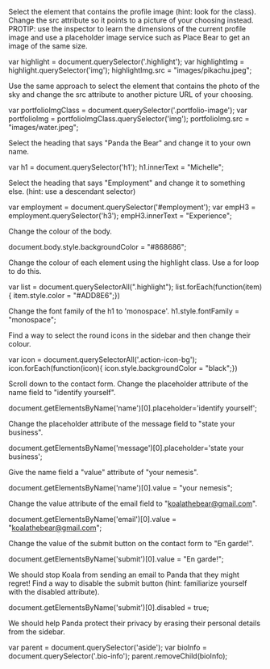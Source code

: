 Select the element that contains the profile image (hint: look for the class). Change the src attribute so it points to a picture of your choosing instead.
PROTIP: use the inspector to learn the dimensions of the current profile image and use a placeholder image service such as Place Bear to get an image of the same size.

var highlight = document.querySelector('.highlight');
var highlightImg = highlight.querySelector('img');
highlightImg.src = "images/pikachu.jpeg";


Use the same approach to select the element that contains the photo of the sky and change the src attribute to another picture URL of your choosing.

var portfolioImgClass = document.querySelector('.portfolio-image');
var portfolioImg = portfolioImgClass.querySelector('img');
portfolioImg.src = "images/water.jpeg";


Select the heading that says "Panda the Bear" and change it to your own name.

var h1 = document.querySelector('h1');
h1.innerText = "Michelle";


Select the heading that says "Employment" and change it to something else. (hint: use a descendant selector)

var employment = document.querySelector('#employment');
var empH3 = employment.querySelector('h3');
empH3.innerText = "Experience";


Change the colour of the body.

document.body.style.backgroundColor = "#868686";


Change the colour of each element using the highlight class. Use a for loop to do this.

var list = document.querySelectorAll(".highlight");
list.forEach(function(item) { item.style.color = "#ADD8E6";})


Change the font family of the h1 to 'monospace'.
h1.style.fontFamily = "monospace";


Find a way to select the round icons in the sidebar and then change their colour.

var icon = document.querySelectorAll('.action-icon-bg');
icon.forEach(function(icon){ icon.style.backgroundColor = "black";})


Scroll down to the contact form. Change the placeholder attribute of the name field to "identify yourself".

document.getElementsByName('name')[0].placeholder='identify yourself';


Change the placeholder attribute of the message field to "state your business".

document.getElementsByName('message')[0].placeholder='state your business';


Give the name field a "value" attribute of "your nemesis".

document.getElementsByName('name')[0].value = "your nemesis";


Change the value attribute of the email field to "koalathebear@gmail.com".

document.getElementsByName('email')[0].value = "koalathebear@gmail.com";


Change the value of the submit button on the contact form to "En garde!".

document.getElementsByName('submit')[0].value = "En garde!";


We should stop Koala from sending an email to Panda that they might regret! Find a way to disable the submit button (hint: familiarize yourself with the disabled attribute).

document.getElementsByName('submit')[0].disabled = true;


We should help Panda protect their privacy by erasing their personal details from the sidebar.

var parent = document.querySelector('aside');
var bioInfo = document.querySelector('.bio-info');
parent.removeChild(bioInfo);
